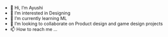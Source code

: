 - 👋 Hi, I’m Ayushi
- 👀 I’m interested in Designing
- 🌱 I’m currently learning ML
- 💞️ I’m looking to collaborate on Product design and game design projects
- 📫 How to reach me ...

<!---
Ai4123/Ai4123 is a ✨ special ✨ repository because its `README.md` (this file) appears on your GitHub profile.
You can click the Preview link to take a look at your changes.
--->
